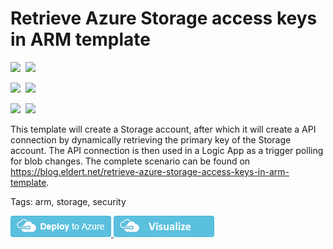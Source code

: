 # Retrieve Azure Storage access keys in ARM template

<IMG SRC="https://azurequickstartsservice.blob.core.windows.net/badges/arm-template-retrieve-azure-storage-access-keys/PublicLastTestDate.svg" />&nbsp;
<IMG SRC="https://azurequickstartsservice.blob.core.windows.net/badges/arm-template-retrieve-azure-storage-access-keys/PublicDeployment.svg" />&nbsp;

<IMG SRC="https://azurequickstartsservice.blob.core.windows.net/badges/arm-template-retrieve-azure-storage-access-keys/FairfaxLastTestDate.svg" />&nbsp;
<IMG SRC="https://azurequickstartsservice.blob.core.windows.net/badges/arm-template-retrieve-azure-storage-access-keys/FairfaxDeployment.svg" />&nbsp;

<IMG SRC="https://azurequickstartsservice.blob.core.windows.net/badges/arm-template-retrieve-azure-storage-access-keys/BestPracticeResult.svg" />&nbsp;
<IMG SRC="https://azurequickstartsservice.blob.core.windows.net/badges/arm-template-retrieve-azure-storage-access-keys/CredScanResult.svg" />&nbsp;

This template will create a Storage account, after which it will create a API connection by dynamically retrieving the primary key of the Storage account. The API connection is then used in a Logic App as a trigger polling for blob changes. The complete scenario can be found on <https://blog.eldert.net/retrieve-azure-storage-access-keys-in-arm-template>.

Tags: arm, storage, security

<a href="https://portal.azure.com/#create/Microsoft.Template/uri/https%3A%2F%2Fraw.githubusercontent.com%2FAzure%2Fazure-quickstart-templates%2Fmaster%2Farm-template-retrieve-azure-storage-access-keys%2Fazuredeploy.json" target="_blank">
    <img src="https://raw.githubusercontent.com/Azure/azure-quickstart-templates/master/1-CONTRIBUTION-GUIDE/images/deploytoazure.png"/>
</a>
<a href="http://armviz.io/#/?load=https%3A%2F%2Fraw.githubusercontent.com%2FAzure%2Fazure-quickstart-templates%2Fmaster%2Farm-template-retrieve-azure-storage-access-keys%2Fazuredeploy.json" target="_blank">
    <img src="https://raw.githubusercontent.com/Azure/azure-quickstart-templates/master/1-CONTRIBUTION-GUIDE/images/visualizebutton.png"/>
</a>

